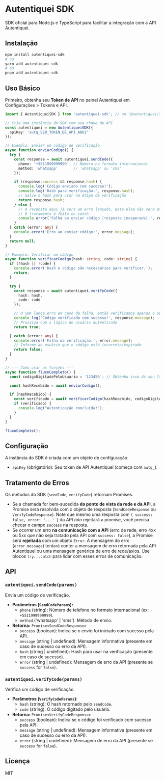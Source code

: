 # Autentiquei SDK

SDK oficial para Node.js e TypeScript para facilitar a integração com a API Autentiquei.

## Instalação

```bash
npm install autentiquei-sdk
# ou
yarn add autentiquei-sdk
# ou
pnpm add autentiquei-sdk
```

## Uso Básico

Primeiro, obtenha seu **Token de API** no painel Autentiquei em Configurações > Tokens e API.

```typescript
import { AutentiqueiSDK } from 'autentiquei-sdk'; // ou '@autentiquei/sdk'

// Crie uma instância do SDK com sua chave de API
const autentiquei = new AutentiqueiSDK({
  apiKey: 'autq_SEU_TOKEN_DE_API_AQUI'
});

// Exemplo: Enviar um código de verificação
async function enviarCodigo() {
  try {
    const response = await autentiquei.sendCode({
      phone: '+5511999999999', // Número no formato internacional
      method: 'whatsapp'       // 'whatsapp' ou 'sms'
    });

    if (response.success && response.hash) {
      console.log('Código enviado com sucesso!');
      console.log('Hash para verificação:', response.hash);
      // Salve o hash para usar na etapa de verificação
      return response.hash;
    } else {
      // A resposta aqui já será um erro lançado, este else não será atingido
      // O tratamento é feito no catch
      console.error('Falha ao enviar código (resposta inesperada):', response);
    }
  } catch (error: any) {
    console.error('Erro ao enviar código:', error.message);
  }
  return null;
}

// Exemplo: Verificar um código
async function verificarCodigo(hash: string, code: string) {
  if (!hash || !code) {
    console.error('Hash e código são necessários para verificar.');
    return;
  }

  try {
    const response = await autentiquei.verifyCode({
      hash: hash,
      code: code
    });

    // O SDK lança erro em caso de falha, então verificamos apenas o sucesso implícito
    console.log('Código verificado com sucesso!', response.message);
    // Prossiga com a lógica de usuário autenticado
    return true;

  } catch (error: any) {
    console.error('Falha na verificação:', error.message);
    // Informe ao usuário que o código está incorreto/expirado
    return false;
  }
}

// --- Como usar as funções ---
async function fluxoCompleto() {
  const codigoDigitadoPeloUsuario = '123456'; // Obtenha isso do seu frontend

  const hashRecebido = await enviarCodigo();

  if (hashRecebido) {
    const verificado = await verificarCodigo(hashRecebido, codigoDigitadoPeloUsuario);
    if (verificado) {
      console.log("Autenticação concluída!");
    }
  }
}

fluxoCompleto();

```

## Configuração

A instância do SDK é criada com um objeto de configuração:

-   `apiKey` (obrigatório): Seu token de API Autentiquei (começa com `autq_`).

## Tratamento de Erros

Os métodos do SDK (`sendCode`, `verifyCode`) retornam Promises. 
-   Se a chamada for bem-sucedida **do ponto de vista da rede e da API**, a Promise será resolvida com o objeto de resposta (`SendCodeResponse` ou `VerifyCodeResponse`). Note que mesmo uma resposta com `{ success: false, error: '...' }` da API *não* rejeitará a promise, você precisa checar o campo `success` na resposta.
-   Se ocorrer um erro **na comunicação com a API** (erro de rede, erro 4xx ou 5xx que não seja tratado pela API com `success: false`), a Promise será **rejeitada** com um objeto `Error`. A mensagem do erro (`error.message`) tentará conter a mensagem de erro retornada pela API Autentiquei ou uma mensagem genérica de erro de rede/axios. Use blocos `try...catch` para lidar com esses erros de comunicação.

## API

### `autentiquei.sendCode(params)`

Envia um código de verificação.

-   **Parâmetros (`SendCodeParams`):**
    -   `phone` (string): Número de telefone no formato internacional (ex: `+5511999999999`).
    -   `method` ('whatsapp' | 'sms'): Método de envio.
-   **Retorna:** `Promise<SendCodeResponse>`
    -   `success` (boolean): Indica se o envio foi iniciado com sucesso pela API.
    -   `message` (string | undefined): Mensagem informativa (presente em caso de sucesso ou erro da API).
    -   `hash` (string | undefined): Hash para usar na verificação (presente em caso de sucesso).
    -   `error` (string | undefined): Mensagem de erro da API (presente se `success` for `false`).

### `autentiquei.verifyCode(params)`

Verifica um código de verificação.

-   **Parâmetros (`VerifyCodeParams`):**
    -   `hash` (string): O hash retornado pelo `sendCode`.
    -   `code` (string): O código digitado pelo usuário.
-   **Retorna:** `Promise<VerifyCodeResponse>`
    -   `success` (boolean): Indica se o código foi verificado com sucesso pela API.
    -   `message` (string | undefined): Mensagem informativa (presente em caso de sucesso ou erro da API).
    -   `error` (string | undefined): Mensagem de erro da API (presente se `success` for `false`).

## Licença

MIT
